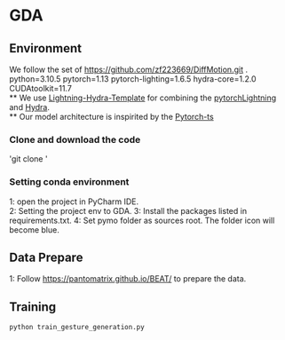 # GDA

## Environment
We follow the set of https://github.com/zf223669/DiffMotion.git .
python=3.10.5 pytorch=1.13 pytorch-lighting=1.6.5 hydra-core=1.2.0 CUDAtoolkit=11.7  
** We use [Lightning-Hydra-Template](https://github.com/ashleve/lightning-hydra-template) for combining the [pytorchLightning](https://www.pytorchlightning.ai/) and [Hydra](https://hydra.cc/).  
** Our model architecture is inspirited by the [Pytorch-ts](https://github.com/zalandoresearch/pytorch-ts)  

### Clone and download the code
'git clone  ' 
### Setting conda environment

1: open the project in PyCharm IDE.  
2: Setting the project env to GDA.
3: Install the packages listed in requirements.txt.
4: Set pymo folder as sources root. The folder icon will become blue.

## Data Prepare
1: Follow https://pantomatrix.github.io/BEAT/ to prepare the data.  


## Training

`python train_gesture_generation.py`  
